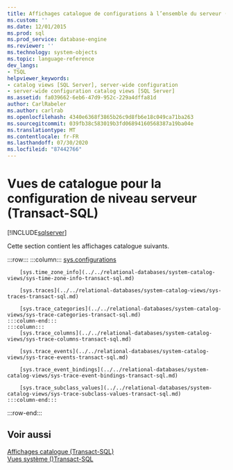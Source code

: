 ```yaml
---
title: Affichages catalogue de configurations à l’ensemble du serveur (Transact-SQL) | Microsoft Docs
ms.custom: ''
ms.date: 12/01/2015
ms.prod: sql
ms.prod_service: database-engine
ms.reviewer: ''
ms.technology: system-objects
ms.topic: language-reference
dev_langs:
- TSQL
helpviewer_keywords:
- catalog views [SQL Server], server-wide configuration
- server-wide configuration catalog views [SQL Server]
ms.assetid: fa039662-6eb6-47d9-952c-229a4dffa81d
author: CarlRabeler
ms.author: carlrab
ms.openlocfilehash: 4340e6368f3865b26c9d8fb6e18c049ca71ba263
ms.sourcegitcommit: 039fb38c583019b3fd06894160568387a19ba04e
ms.translationtype: MT
ms.contentlocale: fr-FR
ms.lasthandoff: 07/30/2020
ms.locfileid: "87442766"
---
```

# <a name="server-wide-configuration-catalog-views-transact-sql"></a>Vues de catalogue pour la configuration de niveau serveur (Transact-SQL)
[!INCLUDE[sqlserver](../../includes/applies-to-version/sqlserver.md)]

  Cette section contient les affichages catalogue suivants.  

:::row:::
    :::column:::
        [sys.configurations](../../relational-databases/system-catalog-views/sys-configurations-transact-sql.md)
        
        [sys.time_zone_info](../../relational-databases/system-catalog-views/sys-time-zone-info-transact-sql.md)
        
        [sys.traces](../../relational-databases/system-catalog-views/sys-traces-transact-sql.md)
        
        [sys.trace_categories](../../relational-databases/system-catalog-views/sys-trace-categories-transact-sql.md)
    :::column-end:::
    :::column:::
        [sys.trace_columns](../../relational-databases/system-catalog-views/sys-trace-columns-transact-sql.md)
        
        [sys.trace_events](../../relational-databases/system-catalog-views/sys-trace-events-transact-sql.md)
        
        [sys.trace_event_bindings](../../relational-databases/system-catalog-views/sys-trace-event-bindings-transact-sql.md)
        
        [sys.trace_subclass_values](../../relational-databases/system-catalog-views/sys-trace-subclass-values-transact-sql.md)
    :::column-end:::
:::row-end:::

## <a name="see-also"></a>Voir aussi  
 [Affichages catalogue &#40;Transact-SQL&#41;](../../relational-databases/system-catalog-views/catalog-views-transact-sql.md)   
 [Vues système &#40;&#41;Transact-SQL](https://msdn.microsoft.com/library/35a6161d-7f43-4e00-bcd3-3091f2015e90)  
  
  
